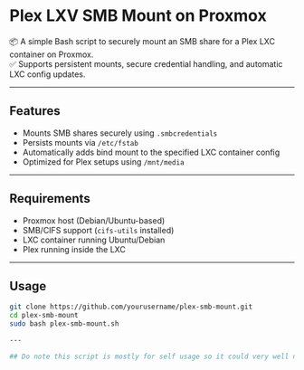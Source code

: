# Plex LXV SMB Mount on Proxmox

📦 A simple Bash script to securely mount an SMB share for a Plex LXC container on Proxmox.  
✅ Supports persistent mounts, secure credential handling, and automatic LXC config updates.

---

## Features

- Mounts SMB shares securely using `.smbcredentials`
- Persists mounts via `/etc/fstab`
- Automatically adds bind mount to the specified LXC container config
- Optimized for Plex setups using `/mnt/media`

---

## Requirements

- Proxmox host (Debian/Ubuntu-based)
- SMB/CIFS support (`cifs-utils` installed)
- LXC container running Ubuntu/Debian
- Plex running inside the LXC

---

## Usage

```bash
git clone https://github.com/yourusername/plex-smb-mount.git
cd plex-smb-mount
sudo bash plex-smb-mount.sh

---

## Do note this script is mostly for self usage so it could very well not work elsewhere.

